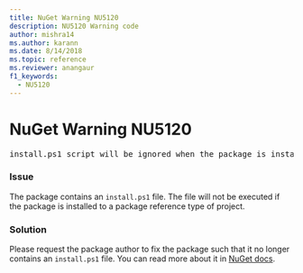 ```yaml
---
title: NuGet Warning NU5120
description: NU5120 Warning code
author: mishra14
ms.author: karann
ms.date: 8/14/2018
ms.topic: reference
ms.reviewer: anangaur
f1_keywords: 
  - NU5120
---
```


# NuGet Warning NU5120
<pre>install.ps1 script will be ignored when the package is installed after the migration.</pre>

### Issue

The package contains an `install.ps1` file. The file will not be executed if the package is installed to a package reference type of project.


### Solution

Please request the package author to fix the package such that it no longer contains an `install.ps1` file. You can read more about it in [NuGet docs](https://docs.microsoft.com/en-us/nuget/consume-packages/migrate-packages-config-to-package-reference).

